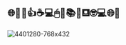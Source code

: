 ##  🌐🚀😀👍☕💻🖱📱📚🔎⛾🤓💻🌐🚀

![4401280-768x432](https://user-images.githubusercontent.com/88462536/149240312-ecacc2d6-f690-44bd-9711-9567679d5f73.jpg)






  
 

